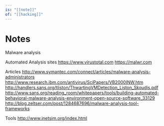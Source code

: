 ```yaml
---
is: "[[note]]"
of: "[[hacking]]"
---
```

# Notes
Malware analysis

Automated Analysis sites
https://www.virustotal.com
https://malwr.com


Articles
http://www.symantec.com/connect/articles/malware-analysis-administrators
http://www.research.ibm.com/antivirus/SciPapers/VB2000INW.htm
http://handlers.sans.org/tliston/ThwartingVMDetection_Liston_Skoudis.pdf
http://www.sans.org/reading_room/whitepapers/tools/building-automated-behavioral-malware-analysis-environment-open-source-software_33129
http://blog.zeltser.com/post/1284687696/malware-analysis-tool-frameworks

Tools
http://www.inetsim.org/index.html
